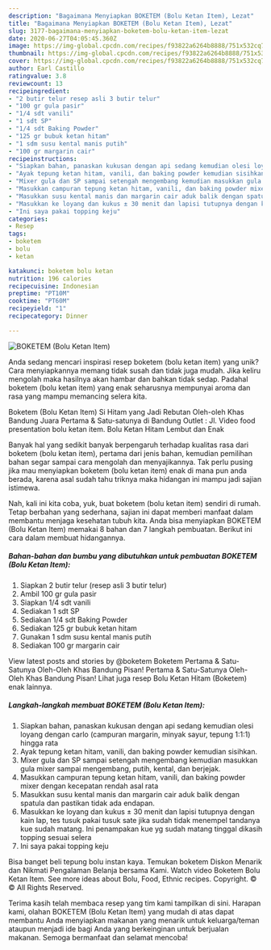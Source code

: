 ```yaml
---
description: "Bagaimana Menyiapkan BOKETEM (Bolu Ketan Item), Lezat"
title: "Bagaimana Menyiapkan BOKETEM (Bolu Ketan Item), Lezat"
slug: 3177-bagaimana-menyiapkan-boketem-bolu-ketan-item-lezat
date: 2020-06-27T04:05:45.360Z
image: https://img-global.cpcdn.com/recipes/f93822a6264b8888/751x532cq70/boketem-bolu-ketan-item-foto-resep-utama.jpg
thumbnail: https://img-global.cpcdn.com/recipes/f93822a6264b8888/751x532cq70/boketem-bolu-ketan-item-foto-resep-utama.jpg
cover: https://img-global.cpcdn.com/recipes/f93822a6264b8888/751x532cq70/boketem-bolu-ketan-item-foto-resep-utama.jpg
author: Earl Castillo
ratingvalue: 3.8
reviewcount: 13
recipeingredient:
- "2 butir telur resep asli 3 butir telur"
- "100 gr gula pasir"
- "1/4 sdt vanili"
- "1 sdt SP"
- "1/4 sdt Baking Powder"
- "125 gr bubuk ketan hitam"
- "1 sdm susu kental manis putih"
- "100 gr margarin cair"
recipeinstructions:
- "Siapkan bahan, panaskan kukusan dengan api sedang kemudian olesi loyang dengan carlo (campuran margarin, minyak sayur, tepung 1:1:1) hingga rata"
- "Ayak tepung ketan hitam, vanili, dan baking powder kemudian sisihkan."
- "Mixer gula dan SP sampai setengah mengembang kemudian masukkan gula mixer sampai mengembang, putih, kental, dan berjejak."
- "Masukkan campuran tepung ketan hitam, vanili, dan baking powder mixer dengan kecepatan rendah asal rata"
- "Masukkan susu kental manis dan margarin cair aduk balik dengan spatula dan pastikan tidak ada endapan."
- "Masukkan ke loyang dan kukus ± 30 menit dan lapisi tutupnya dengan kain lap, tes tusuk pakai tusuk sate jika sudah tidak menempel tandanya kue sudah matang. Ini penampakan kue yg sudah matang tinggal dikasih topping sesuai selera"
- "Ini saya pakai topping keju"
categories:
- Resep
tags:
- boketem
- bolu
- ketan

katakunci: boketem bolu ketan 
nutrition: 196 calories
recipecuisine: Indonesian
preptime: "PT10M"
cooktime: "PT60M"
recipeyield: "1"
recipecategory: Dinner

---
```



![BOKETEM (Bolu Ketan Item)](https://img-global.cpcdn.com/recipes/f93822a6264b8888/751x532cq70/boketem-bolu-ketan-item-foto-resep-utama.jpg)

Anda sedang mencari inspirasi resep boketem (bolu ketan item) yang unik? Cara menyiapkannya memang tidak susah dan tidak juga mudah. Jika keliru mengolah maka hasilnya akan hambar dan bahkan tidak sedap. Padahal boketem (bolu ketan item) yang enak seharusnya mempunyai aroma dan rasa yang mampu memancing selera kita.

Boketem (Bolu Ketan Item) Si Hitam yang Jadi Rebutan Oleh-oleh Khas Bandung Juara Pertama &amp; Satu-satunya di Bandung Outlet : Jl. Video food presentation bolu ketan item. Bolu Ketan Hitam Lembut dan Enak

Banyak hal yang sedikit banyak berpengaruh terhadap kualitas rasa dari boketem (bolu ketan item), pertama dari jenis bahan, kemudian pemilihan bahan segar sampai cara mengolah dan menyajikannya. Tak perlu pusing jika mau menyiapkan boketem (bolu ketan item) enak di mana pun anda berada, karena asal sudah tahu triknya maka hidangan ini mampu jadi sajian istimewa.


Nah, kali ini kita coba, yuk, buat boketem (bolu ketan item) sendiri di rumah. Tetap berbahan yang sederhana, sajian ini dapat memberi manfaat dalam membantu menjaga kesehatan tubuh kita. Anda bisa menyiapkan BOKETEM (Bolu Ketan Item) memakai 8 bahan dan 7 langkah pembuatan. Berikut ini cara dalam membuat hidangannya.

<!--inarticleads1-->

##### Bahan-bahan dan bumbu yang dibutuhkan untuk pembuatan BOKETEM (Bolu Ketan Item):

1. Siapkan 2 butir telur (resep asli 3 butir telur)
1. Ambil 100 gr gula pasir
1. Siapkan 1/4 sdt vanili
1. Sediakan 1 sdt SP
1. Sediakan 1/4 sdt Baking Powder
1. Sediakan 125 gr bubuk ketan hitam
1. Gunakan 1 sdm susu kental manis putih
1. Sediakan 100 gr margarin cair


View latest posts and stories by @boketem Boketem Pertama &amp; Satu-Satunya Oleh-Oleh Khas Bandung Pisan! Pertama &amp; Satu-Satunya Oleh-Oleh Khas Bandung Pisan! Lihat juga resep Bolu Ketan Hitam (Boketem) enak lainnya. 

<!--inarticleads2-->

##### Langkah-langkah membuat BOKETEM (Bolu Ketan Item):

1. Siapkan bahan, panaskan kukusan dengan api sedang kemudian olesi loyang dengan carlo (campuran margarin, minyak sayur, tepung 1:1:1) hingga rata
1. Ayak tepung ketan hitam, vanili, dan baking powder kemudian sisihkan.
1. Mixer gula dan SP sampai setengah mengembang kemudian masukkan gula mixer sampai mengembang, putih, kental, dan berjejak.
1. Masukkan campuran tepung ketan hitam, vanili, dan baking powder mixer dengan kecepatan rendah asal rata
1. Masukkan susu kental manis dan margarin cair aduk balik dengan spatula dan pastikan tidak ada endapan.
1. Masukkan ke loyang dan kukus ± 30 menit dan lapisi tutupnya dengan kain lap, tes tusuk pakai tusuk sate jika sudah tidak menempel tandanya kue sudah matang. Ini penampakan kue yg sudah matang tinggal dikasih topping sesuai selera
1. Ini saya pakai topping keju


Bisa banget beli tepung bolu instan kaya. Temukan boketem Diskon Menarik dan Nikmati Pengalaman Belanja bersama Kami. Watch video Boketem Bolu Ketan Item. See more ideas about Bolu, Food, Ethnic recipes. Copyright. © © All Rights Reserved. 

Terima kasih telah membaca resep yang tim kami tampilkan di sini. Harapan kami, olahan BOKETEM (Bolu Ketan Item) yang mudah di atas dapat membantu Anda menyiapkan makanan yang menarik untuk keluarga/teman ataupun menjadi ide bagi Anda yang berkeinginan untuk berjualan makanan. Semoga bermanfaat dan selamat mencoba!
